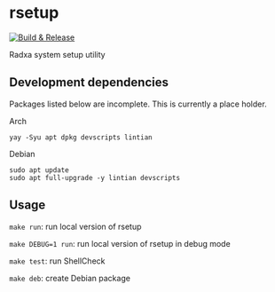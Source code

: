 # rsetup

[![Build & Release](https://github.com/radxa-pkg/rsetup/actions/workflows/release.yml/badge.svg)](https://github.com/radxa-pkg/rsetup/actions/workflows/release.yml)

Radxa system setup utility

## Development dependencies

Packages listed below are incomplete. This is currently a place holder.

Arch

```
yay -Syu apt dpkg devscripts lintian
```

Debian

```
sudo apt update
sudo apt full-upgrade -y lintian devscripts
```

## Usage

`make run`: run local version of rsetup

`make DEBUG=1 run`: run local version of rsetup in debug mode

`make test`: run ShellCheck

`make deb`: create Debian package